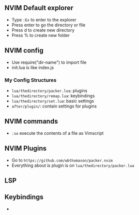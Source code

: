 ## NVIM Default explorer
- Type `:Ex` to enter to the explorer
- Press enter to go the directory or file
- Press d to create new directory
- Press % to create new folder

## NVIM config
- Use require("dir-name") to import file
- init.lua is like index.js

### My Config Structures
- `lua/thedirectory/packer.lua`: plugins
- `lua/thedirectory/remap.lua`: keybindings
- `lua/thedirectory/set.lua`: basic settings
- `after/plugin/`: contain settings for plugins

## NVIM commands
- `:so` execute the contents of a file as Vimscript

## NVIM Plugins
- Go to `https://github.com/wbthomason/packer.nvim`
- Everything about is plugin is on `lua/thedirectory/packer.lua`

## LSP

## Keybindings
- 
